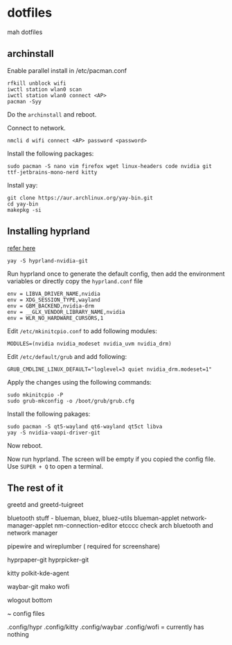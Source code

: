 # dotfiles
mah dotfiles


## archinstall

Enable parallel install in /etc/pacman.conf

```
rfkill unblock wifi
iwctl station wlan0 scan
iwctl station wlan0 connect <AP>
pacman -Syy
```
Do the ``archinstall`` and reboot.

Connect to network.
```
nmcli d wifi connect <AP> password <password>
```

Install the following packages:
```
sudo pacman -S nano vim firefox wget linux-headers code nvidia git ttf-jetbrains-mono-nerd kitty
```

Install yay:
```
git clone https://aur.archlinux.org/yay-bin.git
cd yay-bin
makepkg -si
```

## Installing hyprland

[refer here](https://getcryst.al/site/docs/crystal-linux/nvidiawayland)

```
yay -S hyprland-nvidia-git
```

Run hyprland once to generate the default config, then add the environment variables or directly copy the ``hyprland.conf`` file
```
env = LIBVA_DRIVER_NAME,nvidia
env = XDG_SESSION_TYPE,wayland
env = GBM_BACKEND,nvidia-drm
env = __GLX_VENDOR_LIBRARY_NAME,nvidia
env = WLR_NO_HARDWARE_CURSORS,1
```

Edit ``/etc/mkinitcpio.conf`` to add following modules:
```
MODULES=(nvidia nvidia_modeset nvidia_uvm nvidia_drm)
```

Edit ``/etc/default/grub`` and add following:
```
GRUB_CMDLINE_LINUX_DEFAULT="loglevel=3 quiet nvidia_drm.modeset=1"
```

Apply the changes using the following commands: 
```
sudo mkinitcpio -P
sudo grub-mkconfig -o /boot/grub/grub.cfg
```

Install the following pakages: 
```
sudo pacman -S qt5-wayland qt6-wayland qt5ct libva
yay -S nvidia-vaapi-driver-git 
```
Now reboot.

Now run hyprland. The screen will be empty if you copied the config file.
Use ``SUPER + Q`` to open a terminal.

## The rest of it


greetd and greetd-tuigreet


bluetooth stuff - blueman, bluez, bluez-utils
blueman-applet
network-manager-applet
nm-connection-editor etcccc check arch bluetooth and network manager

pipewire and wireplumber ( required for screenshare)

hyprpaper-git
hyprpicker-git

kitty
polkit-kde-agent

waybar-git
mako
wofi

wlogout
bottom


~ config files

.config/hypr
.config/kitty
.config/waybar
.config/wofi    = currently has nothing

